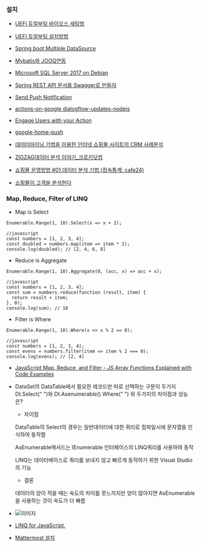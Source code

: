 ### 설치

- [UEFI 듀얼부팅 바이오스 세팅법](https://jimnong.tistory.com/678)

- [UEFI 듀얼부팅 설치방법](https://jimnong.tistory.com/676)

- [Spring boot Multiple DataSource](https://www.tutorialspoint.com/spring_boot/spring_boot_database_handling.htm)

- [Mybatis와 JOOQ연동](https://zepinos.tistory.com/11)

- [Microsoft SQL Server 2017 on Debian](https://dev.to/nabbisen/microsoft-sql-server-2017-on-debian-n77)

- [Spring REST API 문서를 Swagger로 만들자](https://yookeun.github.io/java/2017/02/26/java-swagger/)

- [Send Push Notification](https://yoichiro.github.io/codelabs/actions-updates-and-notifications/?index=codelabs%2F#7)
- [actions-on-google dialogflow-updates-nodejs](https://github.com/actions-on-google/dialogflow-updates-nodejs)
- [Engage Users with your Action](https://codelabs.developers.google.com/codelabs/actions-user-engagement/#0)
- [google-home-push](https://github.com/taeukme/google-home-push)
- [데이터마이닝 기법을 이용한 인터넷 쇼핑몰 사이트의 CRM 사례분석](https://www.dbpia.co.kr/pdf/pdfView.do?nodeId=NODE01702214&mark=0&useDate=&bookmarkCnt=0&ipRange=N&language=ko_KR)
- [ZIGZAG데이터 분석 이야기_크로키닷컴](https://dataitgirls2.github.io/tutorial/Tutorial_180802_ZigZag.html)
- [쇼핑몰 운영방법 #01.데이터 분석 기법 (접속통계: cafe24)](https://m.blog.naver.com/PostView.nhn?blogId=web_sh&logNo=220397656453&proxyReferer=https:%2F%2Fwww.google.com%2F)
- [쇼핑몰이 고객을 분석한다](https://brunch.co.kr/@windydog/41)


### Map, Reduce, Filter of LINQ

- Map is Select
~~~
Enumerable.Range(1, 10).Select(x => x + 2);

//javascript
const numbers = [1, 2, 3, 4];
const doubled = numbers.map(item => item * 2);
console.log(doubled); // [2, 4, 6, 8]

~~~

- Reduce is Aggregate
~~~
Enumerable.Range(1, 10).Aggregate(0, (acc, x) => acc + x);

//javascript
const numbers = [1, 2, 3, 4];
const sum = numbers.reduce(function (result, item) {
  return result + item;
}, 0);
console.log(sum); // 10

~~~

- Filter is Where
~~~
Enumerable.Range(1, 10).Where(x => x % 2 == 0);

//javascript
const numbers = [1, 2, 3, 4];
const evens = numbers.filter(item => item % 2 === 0);
console.log(evens); // [2, 4]

~~~

- [JavaScript Map, Reduce, and Filter - JS Array Functions Explained with Code Examples](https://www.freecodecamp.org/news/javascript-map-reduce-and-filter-explained-with-examples/)

- DataSet의 DataTable에서 필요한 레코드만 따로 선택하는 구문이 두가지 Dt.Select(" ")와 Dt.Asenumerable().Where(" ")
위 두가지의 차이점과 성능은?

    - 차이점

    DataTable의 Select의 경우는 일반데이터에 대한 쿼리로 컴파일시에 문자열을 인식하여 동작함
    
    AsEnumerable메서드는 IEnumerable 인터페이스의 LINQ쿼리를 사용하여 동작
    
    LINQ는 데이터베이스로 쿼리를 보내지 않고 빠르게 동작하기 위한 Visual Studio의 기능

    - 결론

    데이터의 양이 적을 때는 속도의 차이를 못느끼지만 양이 많아지면 AsEnumerable 을 사용하는 것이 속도가 더 빠름 

- ![이미지](https://img1.daumcdn.net/thumb/R1280x0/?scode=mtistory2&fname=https%3A%2F%2Ft1.daumcdn.net%2Fcfile%2Ftistory%2F99D5D6405C43131006)

- [LINQ for JavaScript.](https://github.com/neuecc/linq.js)

- [Mattermost 설치](https://xdxo.tistory.com/1)

